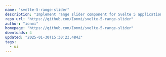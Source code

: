 ```yaml
---
name: "svelte-5-range-slider"
description: "Implement range slider component for Svelte 5 applications."
repo_url: "https://github.com/Ionmi/svelte-5-range-slider"
author: "ionmi"
homepage: "https://github.com/Ionmi/svelte-5-range-slider"
downloads: 4
updated: "2025-01-30T15:30:23.484Z"
tags: 
  - ui
---
```

